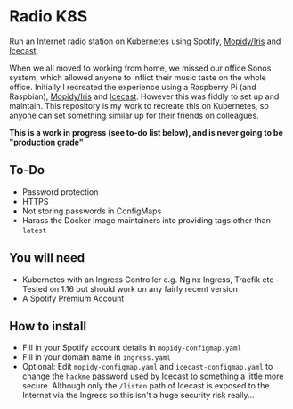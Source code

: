 # Radio K8S
Run an Internet radio station on Kubernetes using Spotify, [Mopidy/Iris](https://github.com/jaedb/Iris) and [Icecast](https://icecast.org/).

When we all moved to working from home, we missed our office Sonos system, which allowed anyone to inflict their music taste on the whole office. Initially I recreated the experience using a Raspberry Pi (and Raspbian), [Mopidy/Iris](https://github.com/jaedb/Iris) and [Icecast](https://icecast.org/). However this was fiddly to set up and maintain. This repository is my work to recreate this on Kubernetes, so anyone can set something similar up for their friends on colleagues.

**This is a work in progress (see to-do list below), and is never going to be "production grade"**

## To-Do
- Password protection
- HTTPS
- Not storing passwords in ConfigMaps
- Harass the Docker image maintainers into providing tags other than `latest`

## You will need
- Kubernetes with an Ingress Controller e.g. Nginx Ingress, Traefik etc - Tested on 1.16 but should work on any fairly recent version
- A Spotify Premium Account

## How to install
- Fill in your Spotify account details in `mopidy-configmap.yaml`
- Fill in your domain name in `ingress.yaml`
- Optional: Edit `mopidy-configmap.yaml` and `icecast-configmap.yaml` to change the `hackme` password used by Icecast to something a little more secure. Although only the `/listen` path of Icecast is exposed to the Internet via the Ingress so this isn't a huge security risk really...
